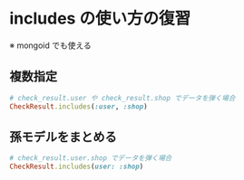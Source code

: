 # includes の使い方の復習

※ mongoid でも使える

## 複数指定

```ruby
# check_result.user や check_result.shop でデータを弾く場合
CheckResult.includes(:user, :shop)
```

## 孫モデルをまとめる

```ruby
# check_result.user.shop でデータを弾く場合
CheckResult.includes(user: :shop)
```

